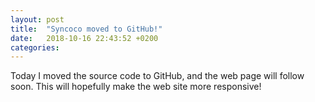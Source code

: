 ```yaml
---
layout: post
title:  "Syncoco moved to GitHub!"
date:   2018-10-16 22:43:52 +0200
categories: 
---
```


Today I moved the source code to GitHub, and the web page will follow soon. This will hopefully make the web site more responsive!
